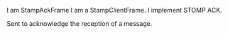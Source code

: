 I am StampAckFrame
I am a StampClientFrame.
I implement STOMP ACK.

Sent to acknowledge the reception of a message.